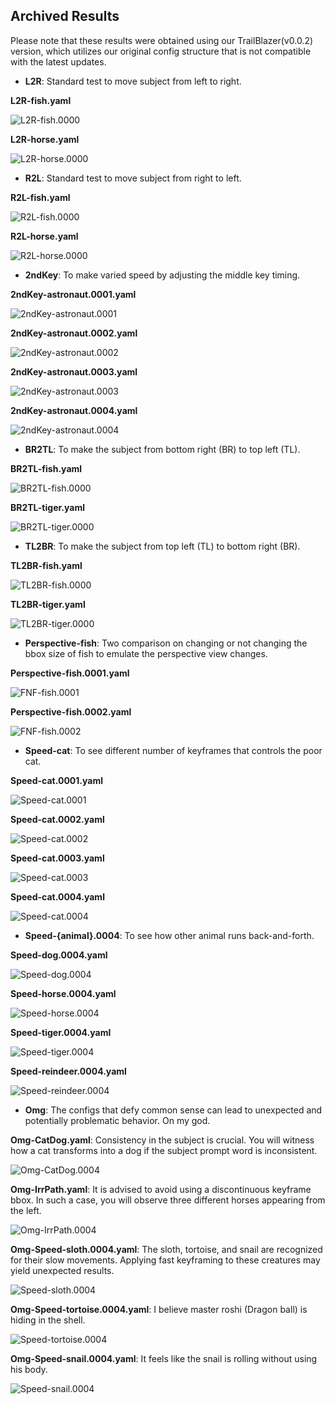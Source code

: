 
## Archived Results

Please note that these results were obtained using our TrailBlazer(v0.0.2)
version, which utilizes our original config structure that is not compatible
with the latest updates.

- **L2R**: Standard test to move subject from left to right.

**L2R-fish.yaml**

![L2R-fish.0000](../assets/figs/L2R-fish.0000.gif)

**L2R-horse.yaml**

![L2R-horse.0000](../assets/figs/L2R-horse.0000.gif)

- **R2L**: Standard test to move subject from right to left.

**R2L-fish.yaml**

![R2L-fish.0000](../assets/figs/R2L-fish.0000.gif)

**R2L-horse.yaml**

![R2L-horse.0000](../assets/figs/R2L-horse.0000.gif)

- **2ndKey**: To make varied speed by adjusting the middle key timing.

**2ndKey-astronaut.0001.yaml**

![2ndKey-astronaut.0001](../assets/figs/2ndKey-astronaut.0001.0000.gif)

**2ndKey-astronaut.0002.yaml**

![2ndKey-astronaut.0002](../assets/figs/2ndKey-astronaut.0002.0000.gif)

**2ndKey-astronaut.0003.yaml**

![2ndKey-astronaut.0003](../assets/figs/2ndKey-astronaut.0003.0000.gif)

**2ndKey-astronaut.0004.yaml**

![2ndKey-astronaut.0004](../assets/figs/2ndKey-astronaut.0004.0000.gif)

- **BR2TL**: To make the subject from bottom right (BR) to top left (TL).

**BR2TL-fish.yaml**

![BR2TL-fish.0000](../assets/figs/BR2TL-fish.0000.gif)

**BR2TL-tiger.yaml**

![BR2TL-tiger.0000](../assets/figs/BR2TL-tiger.0000.gif)

- **TL2BR**: To make the subject from top left (TL) to bottom right (BR).

**TL2BR-fish.yaml**

![TL2BR-fish.0000](../assets/figs/TL2BR-fish.0000.gif)

**TL2BR-tiger.yaml**

![TL2BR-tiger.0000](../assets/figs/TL2BR-tiger.0000.gif)

- **Perspective-fish**: Two comparison on changing or not changing the bbox size of fish to emulate the perspective view changes.

**Perspective-fish.0001.yaml**

![FNF-fish.0001](../assets/figs/FNF-fish.0001.0000.gif)

**Perspective-fish.0002.yaml**

![FNF-fish.0002](../assets/figs/FNF-fish.0002.0000.gif)

- **Speed-cat**: To see different number of keyframes that controls the poor cat.

**Speed-cat.0001.yaml**

![Speed-cat.0001](../assets/figs/Speed-cat.0001.0000.gif)

**Speed-cat.0002.yaml**

![Speed-cat.0002](../assets/figs/Speed-cat.0002.0001.gif)

**Speed-cat.0003.yaml**

![Speed-cat.0003](../assets/figs/Speed-cat.0003.0000.gif)

**Speed-cat.0004.yaml**

![Speed-cat.0004](../assets/figs/Speed-cat.0004.0000.gif)

- **Speed-{animal}.0004**: To see how other animal runs back-and-forth.

**Speed-dog.0004.yaml**

![Speed-dog.0004](../assets/figs/Speed-dog.0004.0000.gif)

**Speed-horse.0004.yaml**

![Speed-horse.0004](../assets/figs/Speed-horse.0004.0000.gif)

**Speed-tiger.0004.yaml**

![Speed-tiger.0004](../assets/figs/Speed-tiger.0004.0000.gif)

**Speed-reindeer.0004.yaml**

![Speed-reindeer.0004](../assets/figs/Speed-reindeer.0004.0000.gif)

- **Omg**: The configs that defy common sense can lead to unexpected and
  potentially problematic behavior. On my god.

**Omg-CatDog.yaml**: Consistency in the subject is crucial. You will witness how a cat transforms into a dog if the subject prompt word is inconsistent.

![Omg-CatDog.0004](../assets/figs/Omg-CatDog.0003.gif)


**Omg-IrrPath.yaml**: It is advised to avoid using a discontinuous keyframe bbox. In such a case, you will observe three different horses appearing from the left.

![Omg-IrrPath.0004](../assets/figs/Omg-IrrPath.0003.gif)


**Omg-Speed-sloth.0004.yaml**: The sloth, tortoise, and snail are recognized for their slow movements. Applying fast keyframing to these creatures may yield unexpected results.

![Speed-sloth.0004](../assets/figs/Speed-sloth.0004.0000.gif)

**Omg-Speed-tortoise.0004.yaml**: I believe master roshi (Dragon ball) is hiding in the shell.

![Speed-tortoise.0004](../assets/figs/Speed-tortoise.0004.0000.gif)

**Omg-Speed-snail.0004.yaml**: It feels like the snail is rolling without using his body.

![Speed-snail.0004](../assets/figs/Speed-snail.0004.0000.gif)
